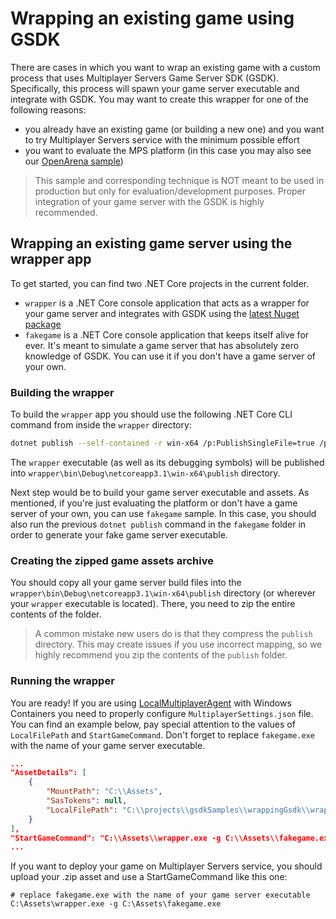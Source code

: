 # Wrapping an existing game using GSDK

There are cases in which you want to wrap an existing game with a custom process that uses Multiplayer Servers Game Server SDK (GSDK). Specifically, this process will spawn your game server executable and integrate with GSDK. You may want to create this wrapper for one of the following reasons:

- you already have an existing game (or building a new one) and you want to try Multiplayer Servers service with the minimum possible effort
- you want to evaluate the MPS platform (in this case you may also see our [OpenArena sample](./OpenArena/README.md))

> This sample and corresponding technique is NOT meant to be used in production but only for evaluation/development purposes. Proper integration of your game server with the GSDK is highly recommended.

## Wrapping an existing game server using the wrapper app

To get started, you can find two .NET Core projects in the current folder. 
- `wrapper` is a .NET Core console application that acts as a wrapper for your game server and integrates with GSDK using the [latest Nuget package](https://www.nuget.org/packages/com.playfab.csharpgsdk)
- `fakegame` is a .NET Core console application that keeps itself alive for ever. It's meant to simulate a game server that has absolutely zero knowledge of GSDK. You can use it if you don't have a game server of your own.

### Building the wrapper

To build the `wrapper` app you should use the following .NET Core CLI command from inside the `wrapper` directory:

```bash
dotnet publish --self-contained -r win-x64 /p:PublishSingleFile=true /p:PublishTrimmed=true
```

The `wrapper` executable (as well as its debugging symbols) will be published into `wrapper\bin\Debug\netcoreapp3.1\win-x64\publish` directory.

Next step would be to build your game server executable and assets. As mentioned, if you're just evaluating the platform or don't have a game server of your own, you can use `fakegame` sample. In this case, you should also run the previous `dotnet publish` command in the `fakegame` folder in order to generate your fake game server executable.

### Creating the zipped game assets archive

You should copy all your game server build files into the `wrapper\bin\Debug\netcoreapp3.1\win-x64\publish` directory (or wherever your `wrapper` executable is located). There, you need to zip the entire contents of the folder.

> A common mistake new users do is that they compress the `publish` directory. This may create issues if you use incorrect mapping, so we highly recommend you zip the contents of the `publish` folder.

### Running the wrapper

You are ready! If you are using [LocalMultiplayerAgent](https://github.com/PlayFab/LocalMultiplayerAgent) with Windows Containers you need to properly configure `MultiplayerSettings.json` file. You can find an example below, pay special attention to the values of `LocalFilePath` and `StartGameCommand`. Don't forget to replace `fakegame.exe` with the name of your game server executable.

```json
...
"AssetDetails": [
    {
        "MountPath": "C:\\Assets",
        "SasTokens": null,
        "LocalFilePath": "C:\\projects\\gsdkSamples\\wrappingGsdk\\wrapper\\bin\\Debug\\netcoreapp3.1\\win-x64\\publish\\fakegameassets.zip"
    }
],
"StartGameCommand": "C:\\Assets\\wrapper.exe -g C:\\Assets\\fakegame.exe",
...
```

If you want to deploy your game on Multiplayer Servers service, you should upload your .zip asset and use a StartGameCommand like this one:

```
# replace fakegame.exe with the name of your game server executable
C:\Assets\wrapper.exe -g C:\Assets\fakegame.exe
```